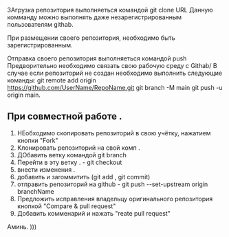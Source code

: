 
ЗАгрузка репозитория выполняеться командой git clone URL
Данную комманду можно выполнять даже незарегистрированным пользователям githab.

При размещении своего репозитория, необходимо быть зарегистрированным.

Отправка своего репозитория выполняеться командой push 
Предворительно необходимо связать свою рабочую среду с Githab/
В случае если репозиторий не создан необходимо выполнить следующие команды:
git remote add origin https://github.com/UserName/RepoName.git
git branch -M main
git push -u origin main.

## При совместной работе .

1. НЕобходимо скопировать репозиторий в свою учётку, нажатием кнопки "Fork"
2. Клонировать репозиторий на свой комп .
3. ДОбавить ветку командой git branch
4. Перейти в эту ветку . - git checkout 
5. внести изменения .
6. добавить и заrоммитить  (git add , git commit)
7. отправить репозиторий на github -  git push --set-upstream origin branchName
8. Предложить исправления владельцу оригинального репозитория кнопкой "Compare & pull request" 
9. Добавить комменарий и нажать "reate pull request"


Аминь. ))) 

